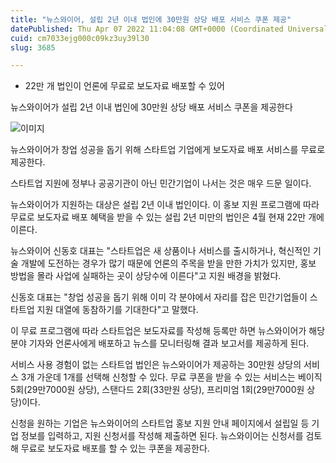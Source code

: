 ```yaml
---
title: "뉴스와이어, 설립 2년 이내 법인에 30만원 상당 배포 서비스 쿠폰 제공"
datePublished: Thu Apr 07 2022 11:04:08 GMT+0000 (Coordinated Universal Time)
cuid: cm7033ejg000c09kz3uy39l30
slug: 3685

---
```



- 22만 개 법인이 언론에 무료로 보도자료 배포할 수 있어

뉴스와이어가&nbsp;설립 2년 이내 법인에 30만원 상당 배포 서비스 쿠폰을 제공한다

![이미지](https://cdn.hashnode.com/res/hashnode/image/upload/v1739254282491/f618249d-c1e0-4081-8e8c-478b78c13330.jpeg)

뉴스와이어가 창업 성공을 돕기 위해 스타트업 기업에게 보도자료 배포 서비스를 무료로 제공한다.

스타트업 지원에 정부나 공공기관이 아닌 민간기업이 나서는 것은 매우 드문 일이다.

뉴스와이어가 지원하는 대상은 설립 2년 이내 법인이다. 이 홍보 지원 프로그램에 따라 무료로 보도자료 배포 혜택을 받을 수 있는 설립 2년 미만의 법인은 4월 현재 22만 개에 이른다.

뉴스와이어 신동호 대표는 "스타트업은 새 상품이나 서비스를 출시하거나, 혁신적인 기술 개발에 도전하는 경우가 많기 때문에 언론의 주목을 받을 만한 가치가 있지만, 홍보 방법을 몰라 사업에 실패하는 곳이 상당수에 이른다"고 지원 배경을 밝혔다.

신동호 대표는 "창업 성공을 돕기 위해 이미 각 분야에서 자리를 잡은 민간기업들이 스타트업 지원 대열에 동참하기를 기대한다"고 말했다.

이 무료 프로그램에 따라 스타트업은 보도자료를 작성해 등록만 하면 뉴스와이어가 해당 분야 기자와 언론사에게 배포하고 뉴스를 모니터링해 결과 보고서를 제공하게 된다.

서비스 사용 경험이 없는 스타트업 법인은 뉴스와이어가 제공하는 30만원 상당의 서비스 3개 가운데 1개를 선택해 신청할 수 있다. 무료 쿠폰을 받을 수 있는 서비스는 베이직 5회(29만7000원 상당), 스탠다드 2회(33만원 상당), 프리미엄 1회(29만7000원 상당)이다.

신청을 원하는 기업은 뉴스와이어의 스타트업 홍보 지원 안내 페이지에서 설립일 등 기업 정보를 입력하고, 지원 신청서를 작성해 제출하면 된다. 뉴스와이어는 신청서를 검토해 무료로 보도자료 배포를 할 수 있는 쿠폰을 제공한다.